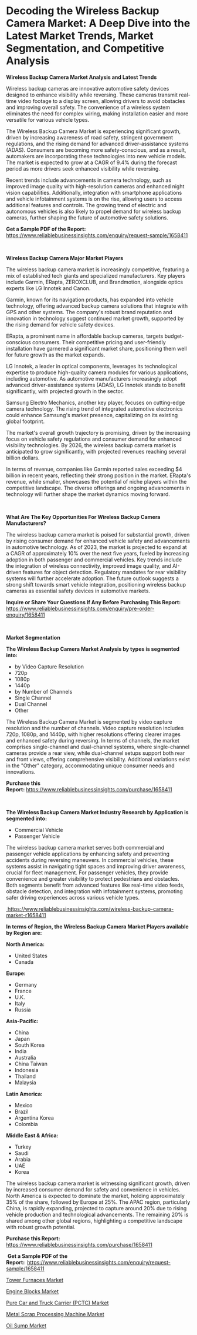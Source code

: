<p><h1>Decoding the Wireless Backup Camera Market: A Deep Dive into the Latest Market Trends, Market Segmentation, and Competitive Analysis</h1></p><p><strong>Wireless Backup Camera Market Analysis and Latest Trends</strong></p>
<p><p>Wireless backup cameras are innovative automotive safety devices designed to enhance visibility while reversing. These cameras transmit real-time video footage to a display screen, allowing drivers to avoid obstacles and improving overall safety. The convenience of a wireless system eliminates the need for complex wiring, making installation easier and more versatile for various vehicle types.</p><p>The Wireless Backup Camera Market is experiencing significant growth, driven by increasing awareness of road safety, stringent government regulations, and the rising demand for advanced driver-assistance systems (ADAS). Consumers are becoming more safety-conscious, and as a result, automakers are incorporating these technologies into new vehicle models. The market is expected to grow at a CAGR of 9.4% during the forecast period as more drivers seek enhanced visibility while reversing.</p><p>Recent trends include advancements in camera technology, such as improved image quality with high-resolution cameras and enhanced night vision capabilities. Additionally, integration with smartphone applications and vehicle infotainment systems is on the rise, allowing users to access additional features and controls. The growing trend of electric and autonomous vehicles is also likely to propel demand for wireless backup cameras, further shaping the future of automotive safety solutions.</p></p>
<p><strong>Get a Sample PDF of the Report:&nbsp;</strong> <a href="https://www.reliablebusinessinsights.com/enquiry/request-sample/1658411?utm_campaign=1113&utm_medium=2&utm_source=Github&utm_content=ia&utm_term=30032025&utm_id=wireless-backup-camera">https://www.reliablebusinessinsights.com/enquiry/request-sample/1658411</a></p>
<p>&nbsp;</p>
<p><strong>Wireless Backup Camera Major Market Players</strong></p>
<p><p>The wireless backup camera market is increasingly competitive, featuring a mix of established tech giants and specialized manufacturers. Key players include Garmin, ERapta, ZEROXCLUB, and Brandmotion, alongside optics experts like LG Innotek and Canon. </p><p>Garmin, known for its navigation products, has expanded into vehicle technology, offering advanced backup camera solutions that integrate with GPS and other systems. The company's robust brand reputation and innovation in technology suggest continued market growth, supported by the rising demand for vehicle safety devices.</p><p>ERapta, a prominent name in affordable backup cameras, targets budget-conscious consumers. Their competitive pricing and user-friendly installation have garnered a significant market share, positioning them well for future growth as the market expands.</p><p>LG Innotek, a leader in optical components, leverages its technological expertise to produce high-quality camera modules for various applications, including automotive. As automotive manufacturers increasingly adopt advanced driver-assistance systems (ADAS), LG Innotek stands to benefit significantly, with projected growth in the sector.</p><p>Samsung Electro Mechanics, another key player, focuses on cutting-edge camera technology. The rising trend of integrated automotive electronics could enhance Samsung's market presence, capitalizing on its existing global footprint.</p><p>The market's overall growth trajectory is promising, driven by the increasing focus on vehicle safety regulations and consumer demand for enhanced visibility technologies. By 2026, the wireless backup camera market is anticipated to grow significantly, with projected revenues reaching several billion dollars.</p><p>In terms of revenue, companies like Garmin reported sales exceeding $4 billion in recent years, reflecting their strong position in the market. ERapta's revenue, while smaller, showcases the potential of niche players within the competitive landscape. The diverse offerings and ongoing advancements in technology will further shape the market dynamics moving forward.</p></p>
<p>&nbsp;</p>
<p><strong>What Are The Key Opportunities For Wireless Backup Camera Manufacturers?</strong></p>
<p><p>The wireless backup camera market is poised for substantial growth, driven by rising consumer demand for enhanced vehicle safety and advancements in automotive technology. As of 2023, the market is projected to expand at a CAGR of approximately 10% over the next five years, fueled by increasing adoption in both passenger and commercial vehicles. Key trends include the integration of wireless connectivity, improved image quality, and AI-driven features for object detection. Regulatory mandates for rear visibility systems will further accelerate adoption. The future outlook suggests a strong shift towards smart vehicle integration, positioning wireless backup cameras as essential safety devices in automotive markets.</p></p>
<p><strong>Inquire or Share Your Questions If Any Before Purchasing This Report:</strong> <a href="https://www.reliablebusinessinsights.com/enquiry/pre-order-enquiry/1658411?utm_campaign=1113&utm_medium=2&utm_source=Github&utm_content=ia&utm_term=30032025&utm_id=wireless-backup-camera">https://www.reliablebusinessinsights.com/enquiry/pre-order-enquiry/1658411</a></p>
<p>&nbsp;</p>
<p><strong>Market Segmentation</strong></p>
<p><strong>The Wireless Backup Camera Market Analysis by types is segmented into:</strong></p>
<p><ul><li>by Video Capture Resolution</li><li>720p</li><li>1080p</li><li>1440p</li><li>by Number of Channels</li><li>Single Channel</li><li>Dual Channel</li><li>Other</li></ul></p>
<p><p>The Wireless Backup Camera Market is segmented by video capture resolution and the number of channels. Video capture resolution includes 720p, 1080p, and 1440p, with higher resolutions offering clearer images and enhanced safety during reversing. In terms of channels, the market comprises single-channel and dual-channel systems, where single-channel cameras provide a rear view, while dual-channel setups support both rear and front views, offering comprehensive visibility. Additional variations exist in the "Other" category, accommodating unique consumer needs and innovations.</p></p>
<p><strong>Purchase this Report:&nbsp;</strong><a href="https://www.reliablebusinessinsights.com/purchase/1658411?utm_campaign=1113&utm_medium=2&utm_source=Github&utm_content=ia&utm_term=30032025&utm_id=wireless-backup-camera">https://www.reliablebusinessinsights.com/purchase/1658411</a></p>
<p>&nbsp;</p>
<p><strong>The Wireless Backup Camera Market Industry Research by Application is segmented into:</strong></p>
<p><ul><li>Commercial Vehicle</li><li>Passenger Vehicle</li></ul></p>
<p><p>The wireless backup camera market serves both commercial and passenger vehicle applications by enhancing safety and preventing accidents during reversing maneuvers. In commercial vehicles, these systems assist in navigating tight spaces and improving driver awareness, crucial for fleet management. For passenger vehicles, they provide convenience and greater visibility to protect pedestrians and obstacles. Both segments benefit from advanced features like real-time video feeds, obstacle detection, and integration with infotainment systems, promoting safer driving experiences across various vehicle types.</p></p>
<p><a href="https://www.reliablebusinessinsights.com/wireless-backup-camera-market-r1658411?utm_campaign=1113&utm_medium=2&utm_source=Github&utm_content=ia&utm_term=30032025&utm_id=wireless-backup-camera">&nbsp;https://www.reliablebusinessinsights.com/wireless-backup-camera-market-r1658411</a></p>
<p><strong>In terms of Region, the Wireless Backup Camera Market Players available by Region are:</strong></p>
<p>
    <p> <strong> North America: </strong>
        <ul>
            <li>United States</li>
            <li>Canada</li>
        </ul>
        </p> 
    <p> <strong> Europe: </strong>
        <ul>
            <li>Germany</li>
            <li>France</li>
            <li>U.K.</li>
            <li>Italy</li>
            <li>Russia</li>
        </ul>
        </p> 
    <p> <strong> Asia-Pacific: </strong>
        <ul>
            <li>China</li>
            <li>Japan</li>
            <li>South Korea</li>
            <li>India</li>
            <li>Australia</li>
            <li>China Taiwan</li>
            <li>Indonesia</li>
            <li>Thailand</li>
            <li>Malaysia</li>
        </ul>
        </p> 
    <p> <strong> Latin America: </strong>
        <ul>
            <li>Mexico</li>
            <li>Brazil</li>
            <li>Argentina Korea</li>
            <li>Colombia</li>
        </ul>
        </p> 
    <p> <strong> Middle East & Africa: </strong>
        <ul>
            <li>Turkey</li>
            <li>Saudi</li>
            <li>Arabia</li>
            <li>UAE</li>
            <li>Korea</li>
        </ul>
    </p>
    </p>
<p><p>The wireless backup camera market is witnessing significant growth, driven by increased consumer demand for safety and convenience in vehicles. North America is expected to dominate the market, holding approximately 35% of the share, followed by Europe at 25%. The APAC region, particularly China, is rapidly expanding, projected to capture around 20% due to rising vehicle production and technological advancements. The remaining 20% is shared among other global regions, highlighting a competitive landscape with robust growth potential.</p></p>
<p><strong>Purchase this Report: </strong><a href="https://www.reliablebusinessinsights.com/purchase/1658411?utm_campaign=1113&utm_medium=2&utm_source=Github&utm_content=ia&utm_term=30032025&utm_id=wireless-backup-camera">https://www.reliablebusinessinsights.com/purchase/1658411</a></p>
<p>&nbsp;<strong>Get a Sample PDF of the Report:&nbsp;&nbsp;</strong><a href="https://www.reliablebusinessinsights.com/enquiry/request-sample/1658411?utm_campaign=1113&utm_medium=2&utm_source=Github&utm_content=ia&utm_term=30032025&utm_id=wireless-backup-camera">https://www.reliablebusinessinsights.com/enquiry/request-sample/1658411</a></p>
<p><strong></strong></p>
<p><p><a href="https://www.linkedin.com/pulse/tower-furnaces-market-analysis-global-opportunities-players-growth-tnbgc?utm_campaign=1113&utm_medium=2&utm_source=Github&utm_content=ia&utm_term=30032025&utm_id=wireless-backup-camera">Tower Furnaces Market</a></p><p><a href="https://github.com/edderkoliso1/Market-Research-Report-List-1/blob/main/engine-blocks-market.md?utm_campaign=1113&utm_medium=2&utm_source=Github&utm_content=ia&utm_term=30032025&utm_id=wireless-backup-camera">Engine Blocks Market</a></p><p><a href="https://www.linkedin.com/pulse/pure-car-truck-carrier-pctc-market-analysis-size-0x3dc?utm_campaign=1113&utm_medium=2&utm_source=Github&utm_content=ia&utm_term=30032025&utm_id=wireless-backup-camera">Pure Car and Truck Carrier (PCTC) Market</a></p><p><a href="https://www.linkedin.com/pulse/expanding-metal-scrap-processing-machine-market-yjlkc?utm_campaign=1113&utm_medium=2&utm_source=Github&utm_content=ia&utm_term=30032025&utm_id=wireless-backup-camera">Metal Scrap Processing Machine Market</a></p><p><a href="https://github.com/gorbaicodaro/Market-Research-Report-List-1/blob/main/oil-sump-market.md?utm_campaign=1113&utm_medium=2&utm_source=Github&utm_content=ia&utm_term=30032025&utm_id=wireless-backup-camera">Oil Sump Market</a></p></p>